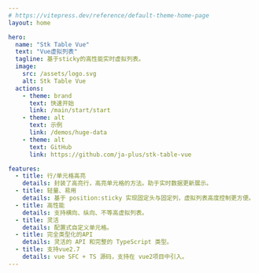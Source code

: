 ```yaml
---
# https://vitepress.dev/reference/default-theme-home-page
layout: home

hero:
  name: "Stk Table Vue"
  text: "Vue虚拟列表"
  tagline: 基于sticky的高性能实时虚拟列表。
  image:
    src: /assets/logo.svg
    alt: Stk Table Vue
  actions:
    - theme: brand
      text: 快速开始
      link: /main/start/start
    - theme: alt
      text: 示例
      link: /demos/huge-data
    - theme: alt
      text: GitHub
      link: https://github.com/ja-plus/stk-table-vue

features:
  - title: 行/单元格高亮
    details: 封装了高亮行，高亮单元格的方法。助于实时数据更新展示。
  - title: 轻量、易用
    details: 基于 position:sticky 实现固定头与固定列，虚拟列表高度控制更方便。
  - title: 高性能
    details: 支持横向、纵向、不等高虚拟列表。
  - title: 灵活
    details: 配置式自定义单元格。
  - title: 完全类型化的API
    details: 灵活的 API 和完整的 TypeScript 类型。
  - title: 支持vue2.7
    details: vue SFC + TS 源码，支持在 vue2项目中引入。
---
```


